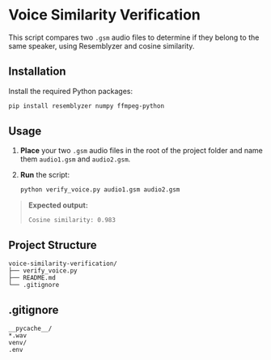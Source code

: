 # Voice Similarity Verification

This script compares two `.gsm` audio files to determine if they belong to the same speaker, using Resemblyzer and cosine similarity.

## Installation

Install the required Python packages:

```bash
pip install resemblyzer numpy ffmpeg-python
```

## Usage

1. **Place** your two `.gsm` audio files in the root of the project folder and name them `audio1.gsm` and `audio2.gsm`.
2. **Run** the script:

   ```bash
   python verify_voice.py audio1.gsm audio2.gsm
   ```

> **Expected output:**
> ```
> Cosine similarity: 0.983
> ```

## Project Structure

```
voice-similarity-verification/
├── verify_voice.py
├── README.md
└── .gitignore
```

## .gitignore

```
__pycache__/
*.wav
venv/
.env
```

